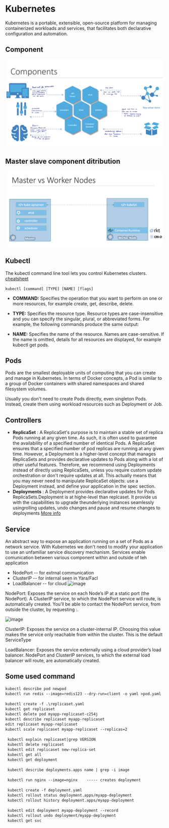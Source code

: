 # Kubernetes

Kubernetes is a portable, extensible, open-source platform for managing containerized workloads and services, that facilitates both declarative configuration and automation.

## Component

![image](./images/k8s-comp.png)

## Master slave component ditribution

![image](./images/k8s-nodes.png)

## Kubectl

The kubectl command line tool lets you control Kubernetes clusters. [cheatsheet](https://www.bluematador.com/learn/kubectl-cheatsheet)

```kubectl [command] [TYPE] [NAME] [flags]```

* **COMMAND:**  Specifies the operation that you want to perform on one or more resources, for example create, get, describe, delete.

* **TYPE:** Specifies the resource type. Resource types are case-insensitive and you can specify the singular, plural, or abbreviated forms. For example, the following commands produce the same output:

* **NAME:** Specifies the name of the resource. Names are case-sensitive. If the name is omitted, details for all resources are displayed, for example kubectl get pods.

## Pods

Pods are the smallest deployable units of computing that you can create and manage in Kubernetes.
In terms of Docker concepts, a Pod is similar to a group of Docker containers with shared namespaces and shared filesystem volumes.

Usually you don't need to create Pods directly, even singleton Pods. Instead, create them using workload resources such as Deployment or Job.

## Controllers

* **ReplicaSet** : A ReplicaSet's purpose is to maintain a stable set of replica Pods running at any given time. As such, it is often used to guarantee the availability of a specified number of identical Pods.
A ReplicaSet ensures that a specified number of pod replicas are running at any given time. However, a Deployment is a higher-level concept that manages ReplicaSets and provides declarative updates to Pods along with a lot of other useful features. Therefore, we recommend using Deployments instead of directly using ReplicaSets, unless you require custom update orchestration or don't require updates at all.
This actually means that you may never need to manipulate ReplicaSet objects: use a Deployment instead, and define your application in the spec section.
* **Deployments** : A Deployment provides declarative updates for Pods ReplicaSets.Deployment is at highe-level than replcaset. It provide us with the capabilities to upgrade theunderlying instances seamlessly usingrolling updates, undo changes and pause and resume changes to deployments [More info](https://kubernetes.io/docs/concepts/workloads/controllers/deployment/)

## Service

An abstract way to expose an application running on a set of Pods as a network service.
With Kubernetes we don't need to modify your application to use an unfamiliar service discovery mechanism.
Services enable comunication between various component within and outside of teh application

* NodePort   -- for extrnal communication
* ClusterIP  -- for internal seen in Yara/Facl
* LoadBalancer -- for cloud
![image](./images/services.png)

NodePort: Exposes the service on each Node’s IP at a static port (the NodePort). A ClusterIP service, to which the NodePort service will route, is automatically created. You’ll be able to contact the NodePort service, from outside the cluster, by requesting <NodeIP>:<NodePort>. 

![image](./images/nodeport.png)


ClusterIP: Exposes the service on a cluster-internal IP. Choosing this value makes the service only reachable from within the cluster. This is the default ServiceType

LoadBalancer: Exposes the service externally using a cloud provider’s load balancer. NodePort and ClusterIP services, to which the external load balancer will route, are automatically created.


## Some used command

```
kubectl describe pod newpod
kubectl run redis --image=redis123 --dry-run=client -o yaml >pod.yaml

kubectl create -f .\replicaset.yaml
kubectl get replicaset 
kubectl delete pod myapp-replicaset-c254j
kubectl describe replicaset myapp-replicaset
edit replicaset myapp-replicaset
kubectl scale replicaset myapp-replicaset --replicas=2

 kubectl explain replicaset|grep VERSION
 kubectl delete replicaset
 kubectl edit replicaset new-replica-set
 kubectl get all
 kubectl get deployment

 kubectl describe deployments.apps name | grep -i image

 kubectl run nginx --image=nginx    ----- creates deployment

 kubectl create -f deployment.yaml
 kubectl rollout status deployment.apps/myapp-deployment
 kubectl rollout history deployment.apps/myapp-deployment

 kubectl edit deployment myapp-deployment --record
 kubectl rollout undo deployment/myapp-deployment 
 kubectl get svc

```
